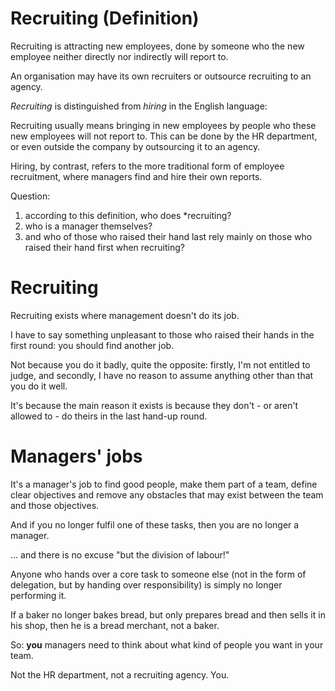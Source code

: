 # Recruiting (Definition) <!-- .element class="hidden" -->

<span class="fragment fade-in">Recruiting</span>
<span class="fragment fade-in-then-semi-out">is attracting new employees,</span>
<span class="fragment fade-in-then-semi-out">done by someone who the new employee neither directly nor indirectly will report to.</span>

<span class="fragment fade-in-then-semi-out">An organisation may have its own recruiters</span>
<span class="fragment fade-in-then-semi-out">or outsource recruiting to an agency.</span>

<!-- Note -->
*Recruiting* is distinguished from *hiring* in the English language:

Recruiting usually means bringing in new employees by people who these new employees will not report to.
This can be done by the HR department, or even outside the company by outsourcing it to an agency.

Hiring, by contrast, refers to the more traditional form of employee recruitment, where managers find and hire their own reports.

Question:

1. according to this definition, who does *recruiting?
2. who is a manager themselves?
3. and who of those who raised their hand last rely mainly on those who raised their hand first when recruiting?


# Recruiting <!-- .element class="hidden" -->

Recruiting 
<span class="fragment fade-in">exists where management doesn't do its job.</span>

<!-- Note -->
I have to say something unpleasant to those who raised their hands in the first round: you should find another job.

Not because you do it badly, quite the opposite: firstly, I'm not entitled to judge, and secondly, I have no reason to assume anything other than that you do it well.

It's because the main reason it exists is because they don't - or aren't allowed to - do theirs in the last hand-up round.


# Managers' jobs <!-- .element class="hidden" -->

It's a manager's job to
<span class="fragment fade-in-then-semi-out">find good people,</span>
<span class="fragment fade-in-then-semi-out">make them part of a team,</span>
<span class="fragment fade-in-then-semi-out">define clear objectives</span>
<span class="fragment fade-in-then-semi-out">and remove any obstacles that may exist between the team and those objectives.</span>

<!-- Note -->
And if you no longer fulfil one of these tasks, then you are no longer a manager.

... and there is no excuse "but the division of labour!"

Anyone who hands over a core task to someone else (not in the form of delegation, but by handing over responsibility) is simply no longer performing it.

If a baker no longer bakes bread, but only prepares bread and then sells it in his shop, then he is a bread merchant, not a baker.

So: **you** managers need to think about what kind of people you want in your team.

Not the HR department, not a recruiting agency. You.
